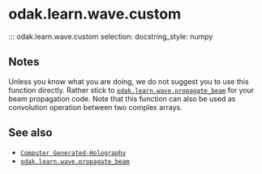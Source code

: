 # odak.learn.wave.custom

::: odak.learn.wave.custom
    selection:
        docstring_style: numpy

## Notes

Unless you know what you are doing, we do not suggest you to use this function directly. Rather stick to [`odak.learn.wave.propagate_beam`](propagate_beam.md) for  your beam propagation code. Note that this function can also be used as convolution operation between two complex arrays.

## See also

* [`Computer Generated-Holography`](../../../cgh.md)
* [`odak.learn.wave.propagate_beam`](propagate_beam.md)
